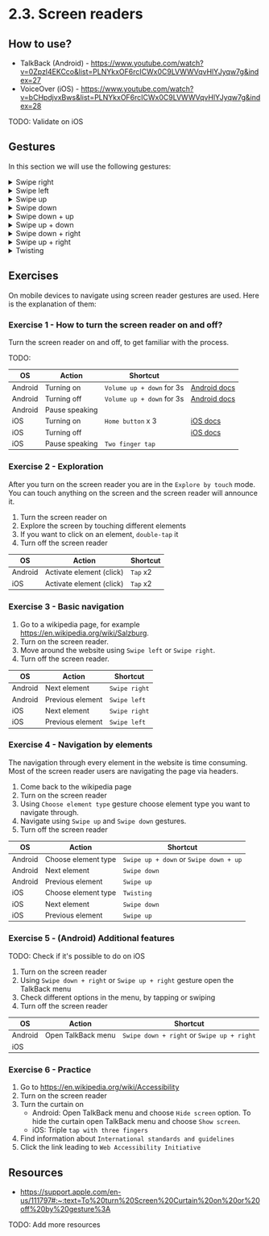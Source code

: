 # 2.3. Screen readers

## How to use?

- TalkBack (Android) - https://www.youtube.com/watch?v=0Zpzl4EKCco&list=PLNYkxOF6rcICWx0C9LVWWVqvHlYJyqw7g&index=27
- VoiceOver (iOS) - https://www.youtube.com/watch?v=bCHpdjvxBws&list=PLNYkxOF6rcICWx0C9LVWWVqvHlYJyqw7g&index=28

TODO: Validate on iOS

## Gestures

In this section we will use the following gestures:

<details>
<summary>Swipe right</summary>
<img src="./assets/gestures/swipe-right.gif" width="150" />
</details>

<details>
<summary>Swipe left</summary>
<img src="./assets/gestures/swipe-left.gif" width="150" />
</details>

<details>
<summary>Swipe up</summary>
<img src="./assets/gestures/swipe-up.gif" width="150" />
</details>

<details>
<summary>Swipe down</summary>
<img src="./assets/gestures/swipe-down.gif" width="150" />
</details>

<details>
<summary>Swipe down + up</summary>
<img src="./assets/gestures/swipe-down-up.gif" width="150" />
</details>

<details>
<summary>Swipe up + down</summary>
<img src="./assets/gestures/swipe-up-down.gif" width="150" />
</details>

<details>
<summary>Swipe down + right</summary>
<img src="./assets/gestures/swipe-down-right.gif" width="150" />
</details>

<details>
<summary>Swipe up + right</summary>
<img src="./assets/gestures/swipe-up-right.gif" width="150" />
</details>

<details>
<summary>Twisting</summary>
<img src="./assets/twist.gif" width="150" />
</details>

## Exercises

On mobile devices to navigate using screen reader gestures are used. Here is the explanation of them:

### Exercise 1 - How to turn the screen reader on and off?

Turn the screen reader on and off, to get familiar with the process.

TODO:

| OS      | Action         | Shortcut                  |                                                                                                   |
| ------- | -------------- | ------------------------- | ------------------------------------------------------------------------------------------------- |
| Android | Turning on     | `Volume up + down` for 3s | [Android docs](https://support.google.com/accessibility/android/answer/6007100)                   |
| Android | Turning off    | `Volume up + down` for 3s | [Android docs](https://support.google.com/accessibility/android/answer/14252950)                  |
| Android | Pause speaking |                           |                                                                                                   |
| iOS     | Turning on     | `Home button` x 3         | [iOS docs](https://support.apple.com/guide/iphone/turn-on-and-practice-voiceover-iph3e2e415f/ios) |
| iOS     | Turning off    |                           | [iOS docs](https://support.apple.com/guide/iphone/turn-on-and-practice-voiceover-iph3e2e415f/ios) |
| iOS     | Pause speaking | `Two finger tap`          |                                                                                                   |

### Exercise 2 - Exploration

After you turn on the screen reader you are in the `Explore by touch` mode. You can touch anything on the screen and the screen reader will announce it.

1. Turn the screen reader on
2. Explore the screen by touching different elements
3. If you want to click on an element, `double-tap` it
4. Turn off the screen reader

| OS      | Action                   | Shortcut |
| ------- | ------------------------ | -------- |
| Android | Activate element (click) | `Tap` x2 |
| iOS     | Activate element (click) | `Tap` x2 |

### Exercise 3 - Basic navigation

1. Go to a wikipedia page, for example https://en.wikipedia.org/wiki/Salzburg.
2. Turn on the screen reader.
3. Move around the website using `Swipe left` or `Swipe right`.
4. Turn off the screen reader.

| OS      | Action           | Shortcut      |
| ------- | ---------------- | ------------- |
| Android | Next element     | `Swipe right` |
| Android | Previous element | `Swipe left`  |
| iOS     | Next element     | `Swipe right` |
| iOS     | Previous element | `Swipe left`  |

### Exercise 4 - Navigation by elements

The navigation through every element in the website is time consuming. Most of the screen reader users are navigating the page via headers.

1. Come back to the wikipedia page
2. Turn on the screen reader
3. Using `Choose element type` gesture choose element type you want to navigate through.
4. Navigate using `Swipe up` and `Swipe down` gestures.
5. Turn off the screen reader

| OS      | Action              | Shortcut                               |
| ------- | ------------------- | -------------------------------------- |
| Android | Choose element type | `Swipe up + down` or `Swipe down + up` |
| Android | Next element        | `Swipe down`                           |
| Android | Previous element    | `Swipe up`                             |
| iOS     | Choose element type | `Twisting`                             |
| iOS     | Next element        | `Swipe down`                           |
| iOS     | Previous element    | `Swipe up`                             |

### Exercise 5 - (Android) Additional features

TODO: Check if it's possible to do on iOS

1. Turn on the screen reader
2. Using `Swipe down + right` or `Swipe up + right` gesture open the TalkBack menu
3. Check different options in the menu, by tapping or swiping
4. Turn off the screen reader

| OS      | Action             | Shortcut                                   |
| ------- | ------------------ | ------------------------------------------ |
| Android | Open TalkBack menu | `Swipe down + right` or `Swipe up + right` |
| iOS     |                    |                                            |

### Exercise 6 - Practice

1. Go to https://en.wikipedia.org/wiki/Accessibility
2. Turn on the screen reader
3. Turn the curtain on
   - Android: Open TalkBack menu and choose `Hide screen` option. To hide the curtain open TalkBack menu and choose `Show screen`.
   - iOS: Triple `tap with three fingers`
4. Find information about `International standards and guidelines`
5. Click the link leading to `Web Accessibility Initiative`

## Resources

- https://support.apple.com/en-us/111797#:~:text=To%20turn%20Screen%20Curtain%20on%20or%20off%20by%20gesture%3A

TODO: Add more resources
